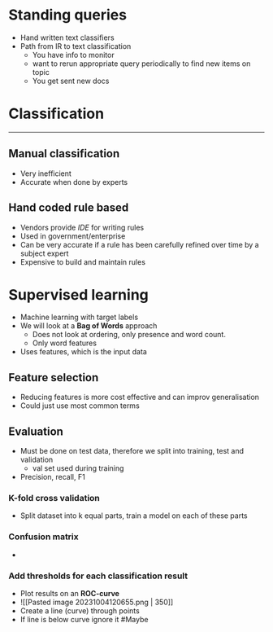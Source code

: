 
# Standing queries

* Hand written text classifiers
* Path from IR to text classification
	* You have info to monitor
	* want to rerun appropriate query periodically to find new items on topic
	* You get sent new docs


# Classification
---

## Manual classification

* Very inefficient
* Accurate when done by experts

## Hand coded rule based

* Vendors provide _IDE_ for writing rules
* Used in government/enterprise
* Can be very accurate if a rule has been carefully refined over time by a subject expert
* Expensive to build and maintain rules


# Supervised learning

* Machine learning with target labels
* We will look at a **Bag of Words** approach
	* Does not look at ordering, only presence and word count. 
	* Only word features
* Uses features, which is the input data

## Feature selection
* Reducing features is more cost effective and can improv generalisation
* Could just use most common terms
## Evaluation
* Must be done on test data, therefore we split into training, test and validation
	* val set used during training
* Precision, recall, F1
### K-fold cross validation
* Split dataset into k equal parts, train a model on each of these parts
### Confusion matrix
* 

### Add thresholds for each classification result

* Plot results on an **ROC-curve**
* ![[Pasted image 20231004120655.png | 350]]
* Create a line (curve) through points
* If line is below curve ignore it #Maybe 
